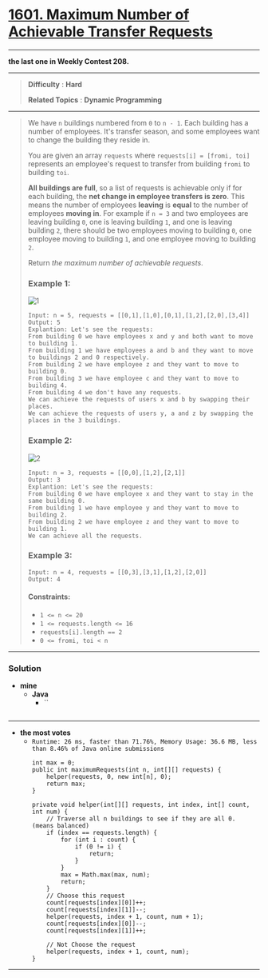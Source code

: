 # [1601. Maximum Number of Achievable Transfer Requests](https://leetcode.com/problems/maximum-number-of-achievable-transfer-requests/)
---

**the last one in Weekly Contest 208.**

---

> **Difficulty** : **Hard**
>
> **Related Topics** : **Dynamic Programming**

---

> We have `n` buildings numbered from `0` to `n - 1`. Each building has a number of employees.
> It's transfer season, and some employees want to change the building they reside in.
>
> You are given an array `requests` where `requests[i] = [fromi, toi]` represents an employee's request to transfer from building `fromi` to building `toi`.
>
> **All buildings are full**, so a list of requests is achievable only if for each building, the **net change in employee transfers is zero**.
> This means the number of employees **leaving** is **equal** to the number of employees **moving in**.
> For example if `n = 3` and two employees are leaving building `0`, one is leaving building `1`, and one is leaving building `2`,
> there should be two employees moving to building `0`, one employee moving to building `1`, and one employee moving to building `2`.
>
> Return *the maximum number of achievable requests*.
>
>
>
> ### Example 1:
> ![1](https://assets.leetcode.com/uploads/2020/09/10/move1.jpg)
> ```
> Input: n = 5, requests = [[0,1],[1,0],[0,1],[1,2],[2,0],[3,4]]
> Output: 5
> Explantion: Let's see the requests:
> From building 0 we have employees x and y and both want to move to building 1.
> From building 1 we have employees a and b and they want to move to buildings 2 and 0 respectively.
> From building 2 we have employee z and they want to move to building 0.
> From building 3 we have employee c and they want to move to building 4.
> From building 4 we don't have any requests.
> We can achieve the requests of users x and b by swapping their places.
> We can achieve the requests of users y, a and z by swapping the places in the 3 buildings.
> ```
>
> ### Example 2:
> ![2](https://assets.leetcode.com/uploads/2020/09/10/move2.jpg)
> ```
> Input: n = 3, requests = [[0,0],[1,2],[2,1]]
> Output: 3
> Explantion: Let's see the requests:
> From building 0 we have employee x and they want to stay in the same building 0.
> From building 1 we have employee y and they want to move to building 2.
> From building 2 we have employee z and they want to move to building 1.
> We can achieve all the requests.
> ```
>
> ### Example 3:
> ```
> Input: n = 4, requests = [[0,3],[3,1],[1,2],[2,0]]
> Output: 4
> ```
>
> #### Constraints:
> * `1 <= n <= 20`
> * `1 <= requests.length <= 16`
> * `requests[i].length == 2`
> * `0 <= fromi, toi < n`

---


### Solution
* **mine**
  * **Java**
    * ``
      ```
      ```

---



* **the most votes**
  * `Runtime: 26 ms, faster than 71.76%, Memory Usage: 36.6 MB, less than 8.46% of Java online submissions`
    ```
    int max = 0;
    public int maximumRequests(int n, int[][] requests) {
        helper(requests, 0, new int[n], 0);
        return max;
    }

    private void helper(int[][] requests, int index, int[] count, int num) {
        // Traverse all n buildings to see if they are all 0. (means balanced)
        if (index == requests.length) {
            for (int i : count) {
                if (0 != i) {
                    return;
                }
            }
            max = Math.max(max, num);
            return;
        }
		// Choose this request
        count[requests[index][0]]++;
        count[requests[index][1]]--;
        helper(requests, index + 1, count, num + 1);
        count[requests[index][0]]--;
        count[requests[index][1]]++;

		// Not Choose the request
        helper(requests, index + 1, count, num);
    }
    ```

---




